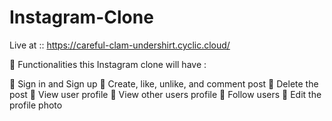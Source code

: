 # Instagram-Clone

Live at :: https://careful-clam-undershirt.cyclic.cloud/





🔴 Functionalities this Instagram clone will have :


 🔵 Sign in and Sign up
 🔵 Create, like, unlike, and comment post
 🔵 Delete the post
 🔵 View user profile
 🔵 View other users profile
 🔵 Follow users
 🔵 Edit the profile photo 
